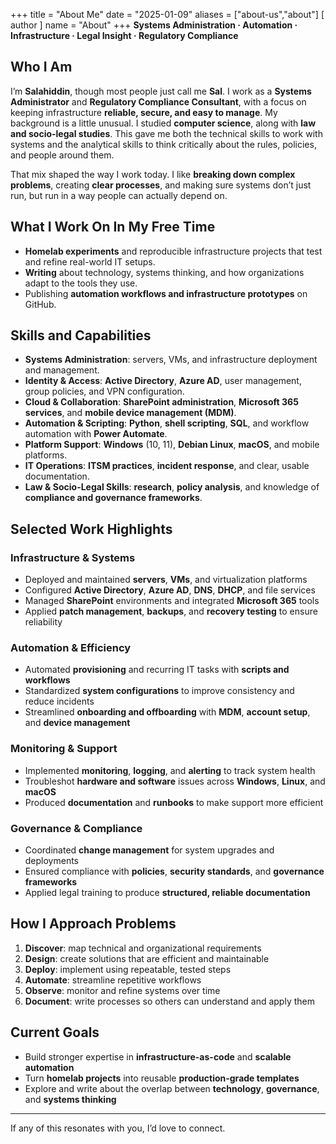 +++
title = "About Me"
date = "2025-01-09"
aliases = ["about-us","about"]
[ author ]
  name = "About"
+++
**Systems Administration · Automation · Infrastructure · Legal Insight · Regulatory Compliance**  

## Who I Am  
I’m **Salahiddin**, though most people just call me **Sal**. I work as a **Systems Administrator** and **Regulatory Compliance Consultant**, with a focus on keeping infrastructure **reliable, secure, and easy to manage**. My background is a little unusual. I studied **computer science**, along with **law and socio-legal studies**. This gave me both the technical skills to work with systems and the analytical skills to think critically about the rules, policies, and people around them.  

That mix shaped the way I work today. I like **breaking down complex problems**, creating **clear processes**, and making sure systems don’t just run, but run in a way people can actually depend on.  

## What I Work On In My Free Time  
- **Homelab experiments** and reproducible infrastructure projects that test and refine real-world IT setups.
- **Writing** about technology, systems thinking, and how organizations adapt to the tools they use.
- Publishing **automation workflows and infrastructure prototypes** on GitHub.  

## Skills and Capabilities  
- **Systems Administration**: servers, VMs, and infrastructure deployment and management.
- **Identity & Access**: **Active Directory**, **Azure AD**, user management, group policies, and VPN configuration. 
- **Cloud & Collaboration**: **SharePoint administration**, **Microsoft 365 services**, and **mobile device management (MDM)**.
- **Automation & Scripting**: **Python**, **shell scripting**, **SQL**, and workflow automation with **Power Automate**.
- **Platform Support**: **Windows** (10, 11), **Debian Linux**, **macOS**, and mobile platforms. 
- **IT Operations**: **ITSM practices**, **incident response**, and clear, usable documentation. 
- **Law & Socio-Legal Skills**: **research**, **policy analysis**, and knowledge of **compliance and governance frameworks**.  

## Selected Work Highlights  

### Infrastructure & Systems  
- Deployed and maintained **servers**, **VMs**, and virtualization platforms  
- Configured **Active Directory**, **Azure AD**, **DNS**, **DHCP**, and file services  
- Managed **SharePoint** environments and integrated **Microsoft 365** tools  
- Applied **patch management**, **backups**, and **recovery testing** to ensure reliability  

### Automation & Efficiency  
- Automated **provisioning** and recurring IT tasks with **scripts and workflows**  
- Standardized **system configurations** to improve consistency and reduce incidents  
- Streamlined **onboarding and offboarding** with **MDM**, **account setup**, and **device management**  

### Monitoring & Support  
- Implemented **monitoring**, **logging**, and **alerting** to track system health  
- Troubleshot **hardware and software** issues across **Windows**, **Linux**, and **macOS**  
- Produced **documentation** and **runbooks** to make support more efficient  

### Governance & Compliance  
- Coordinated **change management** for system upgrades and deployments  
- Ensured compliance with **policies**, **security standards**, and **governance frameworks**  
- Applied legal training to produce **structured, reliable documentation**  

## How I Approach Problems  
1. **Discover**: map technical and organizational requirements  
2. **Design**: create solutions that are efficient and maintainable  
3. **Deploy**: implement using repeatable, tested steps  
4. **Automate**: streamline repetitive workflows  
5. **Observe**: monitor and refine systems over time  
6. **Document**: write processes so others can understand and apply them  

## Current Goals  
- Build stronger expertise in **infrastructure-as-code** and **scalable automation**  
- Turn **homelab projects** into reusable **production-grade templates**  
- Explore and write about the overlap between **technology**, **governance**, and **systems thinking**  

---  

If any of this resonates with you, I’d love to connect.
